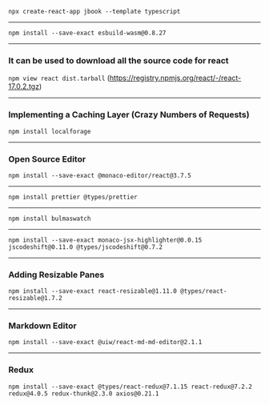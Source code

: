 `npx create-react-app jbook --template typescript`

--------
`npm install --save-exact esbuild-wasm@0.8.27`

--------
### It can be used to download all the source code for react
`npm view react dist.tarball` (https://registry.npmjs.org/react/-/react-17.0.2.tgz)

--------
### Implementing a Caching Layer (Crazy Numbers of Requests)
`npm install localforage`

--------
### Open Source Editor
`npm install --save-exact @monaco-editor/react@3.7.5`

--------
`npm install prettier @types/prettier`

--------
`npm install bulmaswatch`

--------
`npm install --save-exact monaco-jsx-highlighter@0.0.15 jscodeshift@0.11.0 @types/jscodeshift@0.7.2`

--------
### Adding Resizable Panes
`npm install --save-exact react-resizable@1.11.0 @types/react-resizable@1.7.2`

--------
### Markdown Editor
`npm install --save-exact @uiw/react-md-md-editor@2.1.1`

--------
### Redux
`npm install --save-exact @types/react-redux@7.1.15 react-redux@7.2.2 redux@4.0.5 redux-thunk@2.3.0 axios@0.21.1`
